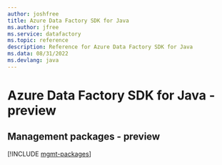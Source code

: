 ```yaml
---
author: joshfree
title: Azure Data Factory SDK for Java
ms.author: jfree
ms.service: datafactory
ms.topic: reference
description: Reference for Azure Data Factory SDK for Java
ms.data: 08/31/2022
ms.devlang: java
---
```

# Azure Data Factory SDK for Java - preview

## Management packages - preview
[!INCLUDE [mgmt-packages](data-factory-mgmt-index.md)]